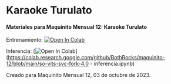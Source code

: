 # Karaoke Turulato
#### Materiales para Maquinito Mensual 12: Karaoke Turulato


Entrenamiento:
[![Open In Colab](https://colab.research.google.com/assets/colab-badge.svg)]()  


Inferencia:
[![Open In Colab](https://colab.research.google.com/assets/colab-badge.svg)](https://colab.research.google.com/github/BothRocks/maquinito-12/blob/main/so-vits-svc-fork-4.0 - inferencia.ipynb)  


Creado para Maquinito Mensual 12, 03 de octubre de 2023.
